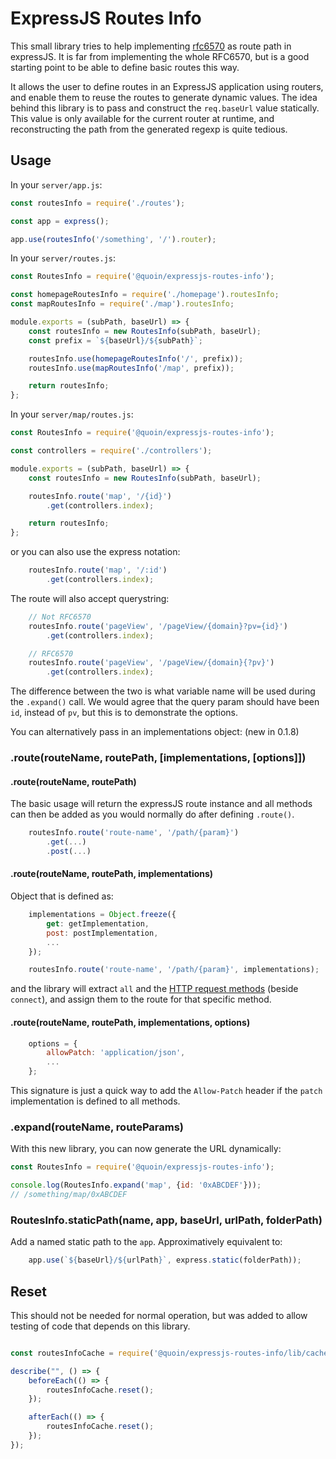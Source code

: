 # ExpressJS Routes Info

This small library tries to help implementing
[rfc6570](https://tools.ietf.org/html/rfc6570) as route path in expressJS. It is
far from implementing the whole RFC6570, but is a good starting point to be able
to define basic routes this way.

It allows the user to define routes in an ExpressJS application
using routers, and enable them to reuse the routes to generate dynamic values.
The idea behind this library is to pass and construct the `req.baseUrl` value
statically. This value is only available for the current router at runtime, and
reconstructing the path from the generated regexp is quite tedious.

## Usage

In your `server/app.js`:

```javascript
const routesInfo = require('./routes');

const app = express();

app.use(routesInfo('/something', '/').router);
```

In your `server/routes.js`:

```javascript
const RoutesInfo = require('@quoin/expressjs-routes-info');

const homepageRoutesInfo = require('./homepage').routesInfo;
const mapRoutesInfo = require('./map').routesInfo;

module.exports = (subPath, baseUrl) => {
    const routesInfo = new RoutesInfo(subPath, baseUrl);
    const prefix = `${baseUrl}/${subPath}`;

    routesInfo.use(homepageRoutesInfo('/', prefix));
    routesInfo.use(mapRoutesInfo('/map', prefix));

    return routesInfo;
};
```

In your `server/map/routes.js`:

```javascript
const RoutesInfo = require('@quoin/expressjs-routes-info');

const controllers = require('./controllers');

module.exports = (subPath, baseUrl) => {
    const routesInfo = new RoutesInfo(subPath, baseUrl);

    routesInfo.route('map', '/{id}')
        .get(controllers.index);

    return routesInfo;
};
```

or you can also use the express notation:

```javascript
    routesInfo.route('map', '/:id')
        .get(controllers.index);
```

The route will also accept querystring:

```javascript
    // Not RFC6570
    routesInfo.route('pageView', '/pageView/{domain}?pv={id}')
        .get(controllers.index);

    // RFC6570
    routesInfo.route('pageView', '/pageView/{domain}{?pv}')
        .get(controllers.index);
```

The difference between the two is what variable name will be used during the
`.expand()` call. We would agree that the query param should have been `id`,
instead of `pv`, but this is to demonstrate the options.

You can alternatively pass in an implementations object: (new in 0.1.8)

### .route(routeName, routePath, [implementations, [options]])

#### .route(routeName, routePath)

The basic usage will return the expressJS route instance and all methods can
then be added as you would normally do after defining `.route()`.

```javascript
    routesInfo.route('route-name', '/path/{param}')
        .get(...)
        .post(...)
```

#### .route(routeName, routePath, implementations)

Object that is defined as:

```javascript
    implementations = Object.freeze({
        get: getImplementation,
        post: postImplementation,
        ...
    });

    routesInfo.route('route-name', '/path/{param}', implementations);
```

and the library will extract `all` and the
[HTTP request methods](https://en.wikipedia.org/wiki/Hypertext_Transfer_Protocol#Request_methods)
(beside `connect`), and assign them to the route for that specific method.

#### .route(routeName, routePath, implementations, options)

```javascript
    options = {
        allowPatch: 'application/json',
        ...
    };
```

This signature is just a quick way to add the `Allow-Patch` header if the
`patch` implementation is defined to all methods.


### .expand(routeName, routeParams)

With this new library, you can now generate the URL dynamically:

```javascript
const RoutesInfo = require('@quoin/expressjs-routes-info');

console.log(RoutesInfo.expand('map', {id: '0xABCDEF'}));
// /something/map/0xABCDEF
```

### RoutesInfo.staticPath(name, app, baseUrl, urlPath, folderPath)

Add a named static path to the `app`. Approximatively equivalent to:

```javascript
    app.use(`${baseUrl}/${urlPath}`, express.static(folderPath));
```


## Reset

This should not be needed for normal operation, but was added to allow testing
of code that depends on this library.

```javascript

const routesInfoCache = require('@quoin/expressjs-routes-info/lib/cache');

describe("", () => {
    beforeEach(() => {
        routesInfoCache.reset();
    });

    afterEach(() => {
        routesInfoCache.reset();
    });
});
```
